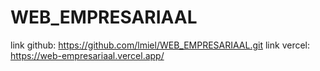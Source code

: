 # WEB_EMPRESARIAAL
link github: https://github.com/lmiel/WEB_EMPRESARIAAL.git
link vercel: https://web-empresariaal.vercel.app/
